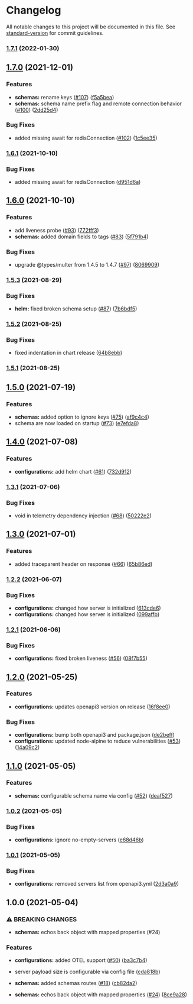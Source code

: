 # Changelog

All notable changes to this project will be documented in this file. See [standard-version](https://github.com/conventional-changelog/standard-version) for commit guidelines.

### [1.7.1](https://github.com/mapcolonies/external-to-osm-tag-mapping/compare/v1.7.0...v1.7.1) (2022-01-30)

## [1.7.0](https://github.com/mapcolonies/external-to-osm-tag-mapping/compare/v1.6.1...v1.7.0) (2021-12-01)


### Features

* **schemas:** rename keys ([#107](https://github.com/mapcolonies/external-to-osm-tag-mapping/issues/107)) ([f5a5bea](https://github.com/mapcolonies/external-to-osm-tag-mapping/commit/f5a5bea2fc2cf82991bdbea56c6f1cbae8a4308c))
* **schemas:** schema name prefix flag and remote connection behavior ([#100](https://github.com/mapcolonies/external-to-osm-tag-mapping/issues/100)) ([2dd25d4](https://github.com/mapcolonies/external-to-osm-tag-mapping/commit/2dd25d43b75ab911a4e47237be17bccfc3cbc3e2))


### Bug Fixes

* added missing await for redisConnection ([#102](https://github.com/mapcolonies/external-to-osm-tag-mapping/issues/102)) ([1c5ee35](https://github.com/mapcolonies/external-to-osm-tag-mapping/commit/1c5ee35cac4e3a805dafee0b68c955d493534293))

### [1.6.1](https://github.com/mapcolonies/external-to-osm-tag-mapping/compare/v1.6.0...v1.6.1) (2021-10-10)


### Bug Fixes

* added missing await for redisConnection ([d951d6a](https://github.com/mapcolonies/external-to-osm-tag-mapping/commit/d951d6a4318e6f458b2cd60406292d4d7133b4ad))

## [1.6.0](https://github.com/mapcolonies/external-to-osm-tag-mapping/compare/v1.5.3...v1.6.0) (2021-10-10)


### Features

* add liveness probe ([#93](https://github.com/mapcolonies/external-to-osm-tag-mapping/issues/93)) ([772fff3](https://github.com/mapcolonies/external-to-osm-tag-mapping/commit/772fff328934e536722944e111a569da278a7193))
* **schemas:** added domain fields to tags ([#83](https://github.com/mapcolonies/external-to-osm-tag-mapping/issues/83)) ([5f791b4](https://github.com/mapcolonies/external-to-osm-tag-mapping/commit/5f791b4d34ec48fb3a0890c3bd48f0f3efd39ffe))


### Bug Fixes

* upgrade @types/multer from 1.4.5 to 1.4.7 ([#97](https://github.com/mapcolonies/external-to-osm-tag-mapping/issues/97)) ([8069909](https://github.com/mapcolonies/external-to-osm-tag-mapping/commit/806990961de000bc4d12aef99bf646e88139d769))

### [1.5.3](https://github.com/mapcolonies/external-to-osm-tag-mapping/compare/v1.5.2...v1.5.3) (2021-08-29)


### Bug Fixes

* **helm:** fixed broken schema setup ([#87](https://github.com/mapcolonies/external-to-osm-tag-mapping/issues/87)) ([7b6bdf5](https://github.com/mapcolonies/external-to-osm-tag-mapping/commit/7b6bdf553d75456aaf8c9e1d1d6d9f09c71f44a1))

### [1.5.2](https://github.com/mapcolonies/external-to-osm-tag-mapping/compare/v1.5.1...v1.5.2) (2021-08-25)


### Bug Fixes

* fixed indentation in chart release ([64b8ebb](https://github.com/mapcolonies/external-to-osm-tag-mapping/commit/64b8ebbe1a20de2cd4f39ff66c658dc62004a216))

### [1.5.1](https://github.com/mapcolonies/external-to-osm-tag-mapping/compare/v1.5.0...v1.5.1) (2021-08-25)

## [1.5.0](https://github.com/mapcolonies/external-to-osm-tag-mapping/compare/v1.4.0...v1.5.0) (2021-07-19)


### Features

* **schemas:** added option to ignore keys ([#75](https://github.com/mapcolonies/external-to-osm-tag-mapping/issues/75)) ([af9c4c4](https://github.com/mapcolonies/external-to-osm-tag-mapping/commit/af9c4c4e2cbff78be45ffa4be420b10121ec5223))
* schema are now loaded on startup ([#73](https://github.com/mapcolonies/external-to-osm-tag-mapping/issues/73)) ([e7efda8](https://github.com/mapcolonies/external-to-osm-tag-mapping/commit/e7efda8d7a3255e28ad7e50da836eacb3f5017c8))

## [1.4.0](https://github.com/mapcolonies/external-to-osm-tag-mapping/compare/v1.3.1...v1.4.0) (2021-07-08)


### Features

* **configurations:** add helm chart ([#61](https://github.com/mapcolonies/external-to-osm-tag-mapping/issues/61)) ([732d912](https://github.com/mapcolonies/external-to-osm-tag-mapping/commit/732d912ff8a5e8e926fa2fa2beafe5e042cb0ad4))

### [1.3.1](https://github.com/mapcolonies/external-to-osm-tag-mapping/compare/v1.3.0...v1.3.1) (2021-07-06)


### Bug Fixes

* void in telemetry dependency injection ([#68](https://github.com/mapcolonies/external-to-osm-tag-mapping/issues/68)) ([50222e2](https://github.com/mapcolonies/external-to-osm-tag-mapping/commit/50222e2c7153c3d24d403aad3cf3fdcd785268a4))

## [1.3.0](https://github.com/mapcolonies/external-to-osm-tag-mapping/compare/v1.2.2...v1.3.0) (2021-07-01)


### Features

* added traceparent header on response ([#66](https://github.com/mapcolonies/external-to-osm-tag-mapping/issues/66)) ([65b86ed](https://github.com/mapcolonies/external-to-osm-tag-mapping/commit/65b86edc89d3f8652c08f2f3bb76fd3f492a4461))

### [1.2.2](https://github.com/mapcolonies/external-to-osm-tag-mapping/compare/v1.2.1...v1.2.2) (2021-06-07)


### Bug Fixes

* **configurations:** changed how server is initialized ([613cde6](https://github.com/mapcolonies/external-to-osm-tag-mapping/commit/613cde62993fb5b10ceae41cb1b2bb1c0ce4c0d5))
* **configurations:** changed how server is initialized ([099affb](https://github.com/mapcolonies/external-to-osm-tag-mapping/commit/099affb456e7fbf60d934b9df718a0bfe33568ed))

### [1.2.1](https://github.com/mapcolonies/external-to-osm-tag-mapping/compare/v1.2.0...v1.2.1) (2021-06-06)


### Bug Fixes

* **configurations:** fixed broken liveness ([#56](https://github.com/mapcolonies/external-to-osm-tag-mapping/issues/56)) ([08f7b55](https://github.com/mapcolonies/external-to-osm-tag-mapping/commit/08f7b550f198ab873de690d3ded35d606d5b4194))

## [1.2.0](https://github.com/mapcolonies/external-to-osm-tag-mapping/compare/v1.1.0...v1.2.0) (2021-05-25)


### Features

* **configurations:** updates openapi3 version on release ([16f8ee0](https://github.com/mapcolonies/external-to-osm-tag-mapping/commit/16f8ee07e29363e10c172b5ff2ec1001018a8d5a))


### Bug Fixes

* **configurations:** bump both openapi3 and package.json ([de2beff](https://github.com/mapcolonies/external-to-osm-tag-mapping/commit/de2befff37608a228209281ee9068633a9f8e62b))
* **configurations:** updated node-alpine to reduce vulnerabilities ([#53](https://github.com/mapcolonies/external-to-osm-tag-mapping/issues/53)) ([14a09c2](https://github.com/mapcolonies/external-to-osm-tag-mapping/commit/14a09c224691b381cda74296e3170e7221e8e3e2))

## [1.1.0](https://github.com/mapcolonies/external-to-osm-tag-mapping/compare/v1.0.2...v1.1.0) (2021-05-05)


### Features

* **schemas:** configurable schema name via config ([#52](https://github.com/mapcolonies/external-to-osm-tag-mapping/issues/52)) ([deaf527](https://github.com/mapcolonies/external-to-osm-tag-mapping/commit/deaf527a3a26d444491bd38329f18d7390f4a04d))

### [1.0.2](https://github.com/mapcolonies/external-to-osm-tag-mapping/compare/v1.0.1...v1.0.2) (2021-05-05)


### Bug Fixes

* **configurations:** ignore no-empty-servers ([e68d46b](https://github.com/mapcolonies/external-to-osm-tag-mapping/commit/e68d46b78438ad8f8ca7a3a1457b1b84ecbadaba))

### [1.0.1](https://github.com/mapcolonies/external-to-osm-tag-mapping/compare/v1.0.0...v1.0.1) (2021-05-05)


### Bug Fixes

* **configurations:** removed servers list from openapi3.yml ([2d3a0a9](https://github.com/mapcolonies/external-to-osm-tag-mapping/commit/2d3a0a9aa1bd96eb5eb09286faf4868ad9f29dc1))

## 1.0.0 (2021-05-04)


### ⚠ BREAKING CHANGES

* **schemas:** echos back object with mapped properties (#24)

### Features

* **configurations:** added OTEL support ([#50](https://github.com/mapcolonies/external-to-osm-tag-mapping/issues/50)) ([ba3c7b4](https://github.com/mapcolonies/external-to-osm-tag-mapping/commit/ba3c7b41644ef769f33e07651e432932884be371))
* server payload size is configurable via config file ([cda818b](https://github.com/mapcolonies/external-to-osm-tag-mapping/commit/cda818be4f14eacee90171e52a90bb813837376f))
* **schemas:**  added schemas routes ([#18](https://github.com/mapcolonies/external-to-osm-tag-mapping/issues/18)) ([cb82da2](https://github.com/mapcolonies/external-to-osm-tag-mapping/commit/cb82da2af7404ddc8dbefd5b71b689589db84b50))


* **schemas:** echos back object with mapped properties ([#24](https://github.com/mapcolonies/external-to-osm-tag-mapping/issues/24)) ([8ce9a28](https://github.com/mapcolonies/external-to-osm-tag-mapping/commit/8ce9a28d18c20f868e3baabfeec9dc556f09302c))
